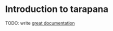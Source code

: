 # Introduction to tarapana

TODO: write [great documentation](http://jacobian.org/writing/great-documentation/what-to-write/)
